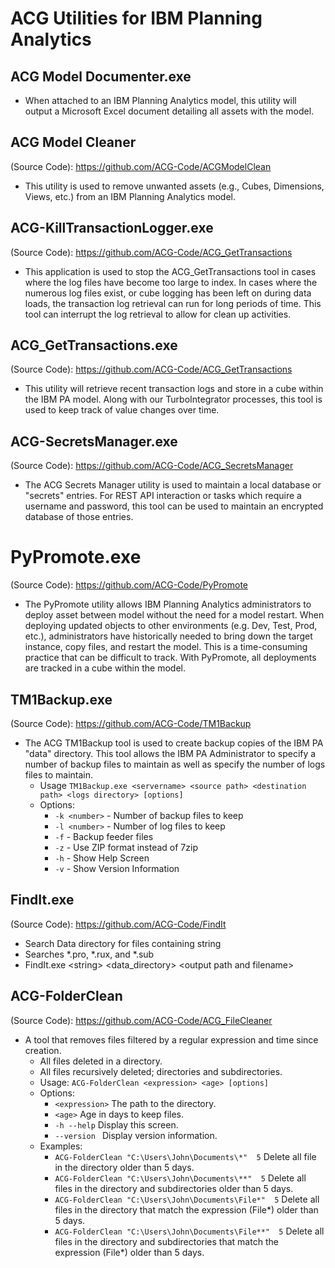 # ACG Utilities for IBM Planning Analytics

## ACG Model Documenter.exe
* When attached to an IBM Planning Analytics model, this utility will output a Microsoft Excel document detailing all assets with the model.
## ACG Model Cleaner
(Source Code): https://github.com/ACG-Code/ACGModelClean
* This utility is used to remove unwanted assets (e.g., Cubes, Dimensions, Views, etc.) from an IBM Planning Analytics model.
## ACG-KillTransactionLogger.exe
(Source Code): https://github.com/ACG-Code/ACG_GetTransactions
* This application is used to stop the ACG_GetTransactions tool in cases where the log files
have become too large to index.  In cases where the numerous log files exist, or cube logging
has been left on during data loads, the transaction log retrieval can run for long periods of time.  This tool can interrupt the log retrieval to allow for clean up activities.
## ACG_GetTransactions.exe 
(Source Code): https://github.com/ACG-Code/ACG_GetTransactions
* This utility will retrieve recent transaction logs and store in a cube within the IBM PA model.  Along with our TurboIntegrator processes, this tool is used to keep track of value changes over time.
## ACG-SecretsManager.exe
(Source Code): https://github.com/ACG-Code/ACG_SecretsManager
* The ACG Secrets Manager utility is used to maintain a local database or "secrets" entries.  For REST API interaction or tasks which require a username and password, this tool can be used to maintain an encrypted database of those entries.
# PyPromote.exe
(Source Code): https://github.com/ACG-Code/PyPromote
* The  PyPromote utility allows IBM Planning Analytics administrators to deploy asset between model without the need for a model restart.   When deploying updated objects to other environments (e.g. Dev, Test, Prod, etc.), administrators have historically needed to bring down the target instance, copy files, and restart the model.  This is a time-consuming practice that can be difficult to track.  With PyPromote, all deployments are tracked in a cube within the model.
## TM1Backup.exe
(Source Code): https://github.com/ACG-Code/TM1Backup 
* The ACG TM1Backup tool is used to create backup copies of the IBM PA "data" directory.  This tool allows the IBM PA Administrator to specify a number of backup files to maintain as well as specify the number of logs files to maintain.
  * Usage `TM1Backup.exe <servername> <source path> <destination path> <logs directory> [options] `
   * Options: 
      * `-k <number>` - Number of backup files to keep
      * `-l <number>` - Number of log files to keep
      * `-f` - Backup feeder files
      * `-z` - Use ZIP format instead of 7zip
      * `-h` - Show Help Screen
      * `-v` - Show Version Information
## FindIt.exe
(Source Code): https://github.com/ACG-Code/FindIt
* Search Data directory for files containing string
* Searches *.pro, *.rux, and *.sub
* FindIt.exe <string\> <data_directory\> <output path and filename\>
## ACG-FolderClean
(Source Code): https://github.com/ACG-Code/ACG_FileCleaner
* A tool that removes files filtered by a regular expression and time since creation.
  * All files deleted in a directory.
  * All files recursively deleted; directories and subdirectories.
  * Usage: `ACG-FolderClean <expression> <age> [options]`
  * Options:
    * `<expression>`        The path to the directory.
    * `<age>`              Age in days to keep files.
    * `-h --help`           Display this screen.
    * `--version `          Display version information.
  * Examples:
    * `ACG-FolderClean "C:\Users\John\Documents\*"  5`  Delete all file in the directory older than 5 days.
    * `ACG-FolderClean "C:\Users\John\Documents\**"  5`  Delete all files in the directory and subdirectories older than 5 days.
    * `ACG-FolderClean "C:\Users\John\Documents\File*"  5` Delete all files in the directory that match the expression (File*) older than 5 days.
    * `ACG-FolderClean "C:\Users\John\Documents\File**"  5` Delete all files in the directory and subdirectories that match the expression (File*) older than 5 days.
